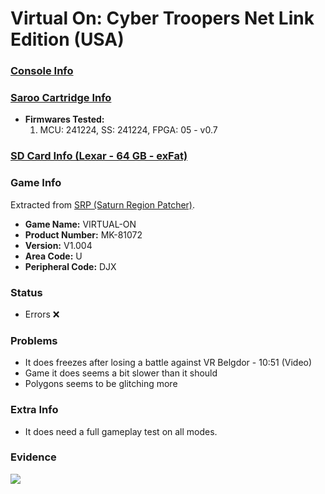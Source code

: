# Virtual On: Cyber Troopers Net Link Edition (USA)

### [Console Info](../../../../Info/Consoles/VA13/README.md)

### [Saroo Cartridge Info](../../../../Info/Cartridges/RetroGameParadiseStore/1.32F/README.md)

- <b>Firmwares Tested:</b>
  1. MCU: 241224, SS: 241224, FPGA: 05 - v0.7

### [SD Card Info (Lexar - 64 GB - exFat)](../../../../Info/SdCards/Lexar/64GB/exfat/README.md)

### Game Info

Extracted from [SRP (Saturn Region Patcher)](https://segaxtreme.net/resources/saturn-region-patcher.81/download).

- <b>Game Name:</b> VIRTUAL-ON
- <b>Product Number:</b> MK-81072
- <b>Version:</b> V1.004
- <b>Area Code:</b> U
- <b>Peripheral Code:</b> DJX

### Status

- Errors :x:

### Problems

- It does freezes after losing a battle against VR Belgdor - 10:51 (Video)
- Game it does seems a bit slower than it should
- Polygons seems to be glitching more

### Extra Info

- It does need a full gameplay test on all modes.

### Evidence

[![](https://img.youtube.com/vi/GmV75Hq3Ll0/0.jpg)](https://www.youtube.com/watch?v=GmV75Hq3Ll0)
